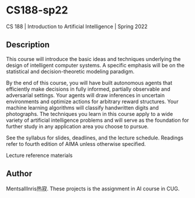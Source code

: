 # CS188-sp22
CS 188 | Introduction to Artificial Intelligence | Spring 2022

## Description
This course will introduce the basic ideas and techniques underlying the design of intelligent computer systems. A specific emphasis will be on the statistical and decision-theoretic modeling paradigm.

By the end of this course, you will have built autonomous agents that efficiently make decisions in fully informed, partially observable and adversarial settings. Your agents will draw inferences in uncertain environments and optimize actions for arbitrary reward structures. Your machine learning algorithms will classify handwritten digits and photographs. The techniques you learn in this course apply to a wide variety of artificial intelligence problems and will serve as the foundation for further study in any application area you choose to pursue.

See the syllabus for slides, deadlines, and the lecture schedule. Readings refer to fourth edition of AIMA unless otherwise specified.

Lecture reference materials

## Author
MentsalIlnris热寂. These projects is the assignment in AI course in CUG.
